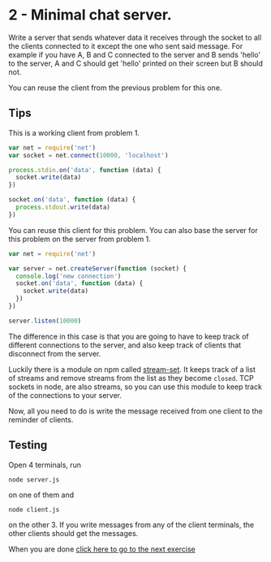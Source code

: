 # 2 - Minimal chat server.

Write a server that sends whatever data it receives through the socket to all the clients connected to it except the one who sent said message.
For example if you have A, B and C connected to the server and B sends 'hello' to the server, A and C should get 'hello' printed on their screen
but B should not.

You can reuse the client from the previous problem for this one.

## Tips

This is a working client from problem 1.

```js
var net = require('net')
var socket = net.connect(10000, 'localhost')

process.stdin.on('data', function (data) {
  socket.write(data)
})

socket.on('data', function (data) {
  process.stdout.write(data)
})
```

You can reuse this client for this problem. You can also base the server for this problem on the server from problem 1.

```js
var net = require('net')

var server = net.createServer(function (socket) {
  console.log('new connection')
  socket.on('data', function (data) {
    socket.write(data)
  })
})

server.listen(10000)
```

The difference in this case is that you are going to have to keep track of different connections to the server, and also keep track
of clients that disconnect from the server.

Luckily there is a module on npm called [stream-set](https://github.com/mafintosh/stream-set). It keeps track of a list of streams
and remove streams from the list as they become `closed`. TCP sockets in node, are also streams, so you can use this module to keep
track of the connections to your server.

Now, all you need to do is write the message received from one client to the reminder of clients.

## Testing

Open 4 terminals, run
```
node server.js
```
on one of them and
```
node client.js
```
on the other 3. If you write messages from any of the client terminals, the other clients should get the messages.

When you are done [click here to go to the next exercise](03.md)